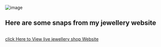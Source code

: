 ![image](https://github.com/user-attachments/assets/d9e2fb74-39f2-41e0-894f-297f5fa0d290)<h2>Here are some snaps from my jewellery website</h2>
<img src="https://github.com/user-attachments/assets/9ba81b40-0edd-4b7a-8021-69c707114670" alt="">

<a href="https://jadhavsnehal2000.github.io/Ecommerce-jewellery-shop/">click Here to View live jewellery shop Website</a>
